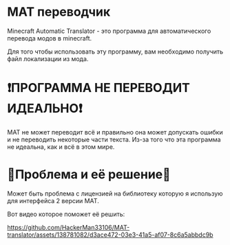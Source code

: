 # MAT переводчик

Minecraft Automatic Translator - это программа для автоматического перевода модов в minecraft.

Для того чтобы использовать эту программу, вам необходимо получить файл локализации из мода.

# ❗ПРОГРАММА НЕ ПЕРЕВОДИТ ИДЕАЛЬНО❗

MAT не может переводит всё и правильно она может допускать ошибки и не переводить некоторые части текста. Из-за того что эта программа не идеальна, как и всё в этом мире.

# 💢Проблема и её решение💢

Может быть проблема с лицензией на библиотеку которую я использую для интерфейса 2 версии MAT.

Вот видео которое поможет её решить:

https://github.com/HackerMan33106/MAT-translator/assets/138781082/d3ace472-03e3-41a5-af07-8c6a5abbdc9b
